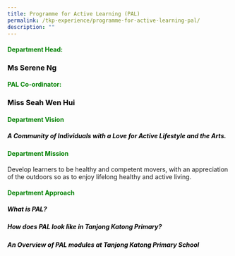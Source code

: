```yaml
---
title: Programme for Active Learning (PAL)
permalink: /tkp-experience/programme-for-active-learning-pal/
description: ""
---
```

<h4 style="color:green">Department Head:</h4>

<h3 style="color:black">Ms Serene Ng</h3>

<h4 style="color:green">PAL Co-ordinator:</h4>

<h3 style="color:black">Miss Seah Wen Hui</h3>

<h4 style="color:green">Department Vision</h4>

<h5 style="color:black">A Community of Individuals with a Love for Active Lifestyle and the Arts.</h5>

<h4 style="color:green">Department Mission</h4>

Develop learners to be healthy and competent movers, with an appreciation of the outdoors so as to enjoy lifelong healthy and active living.

<h4 style="color:green">Department Approach</h4>

<h5 style="color:black">What is PAL?</h5>

<h5 style="color:black">How does PAL look like in Tanjong Katong Primary?</h5>

<h5 style="color:black">An Overview of PAL modules at Tanjong Katong Primary School</h5>